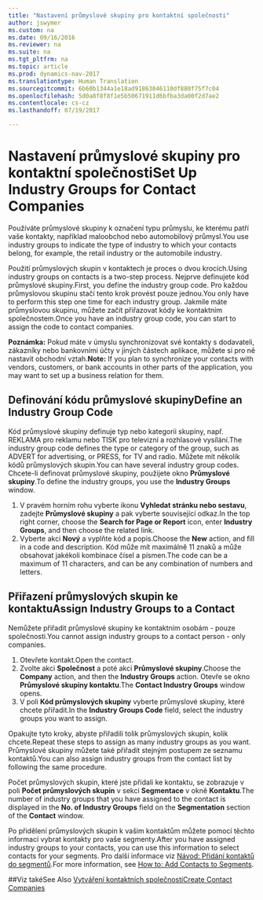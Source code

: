```yaml
---
title: "Nastavení průmyslové skupiny pro kontaktní společnosti"
author: jswymer
ms.custom: na
ms.date: 09/16/2016
ms.reviewer: na
ms.suite: na
ms.tgt_pltfrm: na
ms.topic: article
ms.prod: dynamics-nav-2017
ms.translationtype: Human Translation
ms.sourcegitcommit: 6b60b1344a1e18ad91863046110df880f75f7c04
ms.openlocfilehash: 5d0a8f8f8f1e5b50671911d6bfba3da00f2d7ae2
ms.contentlocale: cs-cz
ms.lasthandoff: 07/19/2017

---
```

# <a name="set-up-industry-groups-for-contact-companies"></a><span data-ttu-id="eb126-102">Nastavení průmyslové skupiny pro kontaktní společnosti</span><span class="sxs-lookup"><span data-stu-id="eb126-102">Set Up Industry Groups for Contact Companies</span></span>
<span data-ttu-id="eb126-103">Používáte průmyslové skupiny k označení typu průmyslu, ke kterému patří vaše kontakty, například maloobchod nebo automobilový průmysl.</span><span class="sxs-lookup"><span data-stu-id="eb126-103">You use industry groups to indicate the type of industry to which your contacts belong, for example, the retail industry or the automobile industry.</span></span>

<span data-ttu-id="eb126-104">Použití průmyslových skupin v kontaktech je proces o dvou krocích.</span><span class="sxs-lookup"><span data-stu-id="eb126-104">Using industry groups on contacts is a two-step process.</span></span> <span data-ttu-id="eb126-105">Nejprve definujete kód průmyslové skupiny.</span><span class="sxs-lookup"><span data-stu-id="eb126-105">First, you define the industry group code.</span></span> <span data-ttu-id="eb126-106">Pro každou průmyslovou skupinu stačí tento krok provést pouze jednou.</span><span class="sxs-lookup"><span data-stu-id="eb126-106">You only have to perform this step one time for each industry group.</span></span> <span data-ttu-id="eb126-107">Jakmile máte průmyslovou skupinu, můžete začít přiřazovat kódy ke kontaktním společnostem.</span><span class="sxs-lookup"><span data-stu-id="eb126-107">Once you have an industry group code, you can start to assign the code to contact companies.</span></span>

<span data-ttu-id="eb126-108">**Poznámka:** Pokud máte v úmyslu synchronizovat své kontakty s dodavateli, zákazníky nebo bankovními účty v jiných částech aplikace, můžete si pro ně nastavit obchodní vztah.</span><span class="sxs-lookup"><span data-stu-id="eb126-108">**Note:** If you plan to synchronize your contacts with vendors, customers, or bank accounts in other parts of the application, you may want to set up a business relation for them.</span></span>

## <a name="define-an-industry-group-code"></a><span data-ttu-id="eb126-109">Definování kódu průmyslové skupiny</span><span class="sxs-lookup"><span data-stu-id="eb126-109">Define an Industry Group Code</span></span>
<span data-ttu-id="eb126-110">Kód průmyslové skupiny definuje typ nebo kategorii skupiny, např. REKLAMA pro reklamu nebo TISK pro televizní a rozhlasové vysílání.</span><span class="sxs-lookup"><span data-stu-id="eb126-110">The industry group code defines the type or category of the group, such as ADVERT for advertising, or PRESS, for TV and radio.</span></span> <span data-ttu-id="eb126-111">Můžete mít několik kódů průmyslových skupin.</span><span class="sxs-lookup"><span data-stu-id="eb126-111">You can have several industry group codes.</span></span> <span data-ttu-id="eb126-112">Chcete-li definovat průmyslové skupiny, použijete okno **Průmyslové skupiny**.</span><span class="sxs-lookup"><span data-stu-id="eb126-112">To define the industry groups, you use the **Industry Groups** window.</span></span>

1. <span data-ttu-id="eb126-113">V pravém horním rohu vyberte ikonu **Vyhledat stránku nebo sestavu**, zadejte **Průmyslové skupiny** a pak vyberte související odkaz.</span><span class="sxs-lookup"><span data-stu-id="eb126-113">In the top right corner, choose the **Search for Page or Report** icon, enter **Industry Groups**, and then choose the related link.</span></span>
2. <span data-ttu-id="eb126-114">Vyberte akci **Nový** a vyplňte kód a popis.</span><span class="sxs-lookup"><span data-stu-id="eb126-114">Choose the **New** action, and fill in a code and description.</span></span> <span data-ttu-id="eb126-115">Kód může mít maximálně 11 znaků a může obsahovat jakékoli kombinace čísel a písmen.</span><span class="sxs-lookup"><span data-stu-id="eb126-115">The code can be a maximum of 11 characters, and can be any combination of numbers and letters.</span></span>

## <a name="assign-industry-groups-to-a-contact"></a><span data-ttu-id="eb126-116">Přiřazení průmyslových skupin ke kontaktu</span><span class="sxs-lookup"><span data-stu-id="eb126-116">Assign Industry Groups to a Contact</span></span>
<span data-ttu-id="eb126-117">Nemůžete přiřadit průmyslové skupiny ke kontaktním osobám - pouze společnosti.</span><span class="sxs-lookup"><span data-stu-id="eb126-117">You cannot assign industry groups to a contact person - only companies.</span></span>

1. <span data-ttu-id="eb126-118">Otevřete kontakt.</span><span class="sxs-lookup"><span data-stu-id="eb126-118">Open the contact.</span></span>
2. <span data-ttu-id="eb126-119">Zvolte akci **Společnost** a poté akci **Průmyslové skupiny**.</span><span class="sxs-lookup"><span data-stu-id="eb126-119">Choose the **Company** action, and then the **Industry Groups** action.</span></span> <span data-ttu-id="eb126-120">Otevře se okno **Průmyslové skupiny kontaktu**.</span><span class="sxs-lookup"><span data-stu-id="eb126-120">The **Contact Industry Groups** window opens.</span></span>
3. <span data-ttu-id="eb126-121">V poli **Kód průmyslových skupiny** vyberte průmyslové skupiny, které chcete přiřadit.</span><span class="sxs-lookup"><span data-stu-id="eb126-121">In the **Industry Groups Code** field, select the industry groups you want to assign.</span></span>

<span data-ttu-id="eb126-122">Opakujte tyto kroky, abyste přiřadili tolik průmyslových skupin, kolik chcete.</span><span class="sxs-lookup"><span data-stu-id="eb126-122">Repeat these steps to assign as many industry groups as you want.</span></span> <span data-ttu-id="eb126-123">Průmyslové skupiny můžete také přiřadit stejným postupem ze seznamu kontaktů.</span><span class="sxs-lookup"><span data-stu-id="eb126-123">You can also assign industry groups from the contact list by following the same procedure.</span></span>

<span data-ttu-id="eb126-124">Počet průmyslových skupin, které jste přidali ke kontaktu, se zobrazuje v poli **Počet průmyslových skupin** v sekci **Segmentace** v okně **Kontaktu**.</span><span class="sxs-lookup"><span data-stu-id="eb126-124">The number of industry groups that you have assigned to the contact is displayed in the **No. of Industry Groups** field on the **Segmentation** section of the **Contact** window.</span></span>

<span data-ttu-id="eb126-125">Po přidělení průmyslových skupin k vašim kontaktům můžete pomocí těchto informací vybrat kontakty pro vaše segmenty.</span><span class="sxs-lookup"><span data-stu-id="eb126-125">After you have assigned industry groups to your contacts, you can use this information to select contacts for your segments.</span></span> <span data-ttu-id="eb126-126">Pro další informace viz [Návod: Přidání kontaktů do segmentů](marketing-add-contact-segment.md).</span><span class="sxs-lookup"><span data-stu-id="eb126-126">For more information, see [How to: Add Contacts to Segments](marketing-add-contact-segment.md).</span></span>

##<a name="see-also"></a><span data-ttu-id="eb126-127">Viz také</span><span class="sxs-lookup"><span data-stu-id="eb126-127">See Also</span></span>
[<span data-ttu-id="eb126-128">Vytváření kontaktních společností</span><span class="sxs-lookup"><span data-stu-id="eb126-128">Create Contact Companies</span></span>](marketing-create-contact-companies.md)

